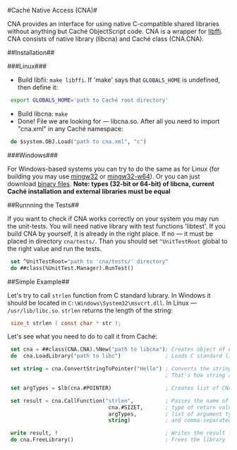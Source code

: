 #Caché Native Access (CNA)#

CNA provides an interface for using native C-compatible shared libraries without anything but Caché ObjectScript code. CNA is a wrapper for [libffi](https://sourceware.org/libffi/). CNA consists of native library (libcna) and Caché class (CNA.CNA).

##Installation##

###Linux###

- Build libfii: `make libffi`. If 'make' says that `GLOBALS_HOME` is undefined, then define it:

```sh
 export GLOBALS_HOME='path to Caché root directory'
```

- Build libcna: `make`
- Done! File we are looking for — libcna.so. After all you need to import "cna.xml" in any Caché namespace:

```lisp
 do $system.OBJ.Load("path to cna.xml", "c")
```

###Windows###

For Windows-based systems you can try to do the same as for Linux (for building you may use [mingw32](http://www.mingw.org/) or [mingw32-w64](http://mingw-w64.sourceforge.net/)). Or you can just download [binary files](https://github.com/intersystems-ru/cna/releases). **Note: types (32-bit or 64-bit) of libcna, current Caché installation and external libraries must be equal**

##Runnning the Tests##

If you want to check if CNA works correctly on your system you may run the unit-tests. You will need native library with test functions 'libtest'. If you build CNA by yourself, it is already in the right place. If no — it must be placed in directory `cna/tests/`. Than you should set `^UnitTestRoot` global to the right value and run the tests.

```lisp
 set ^UnitTestRoot="path to 'cna/tests/' directory"  
 do ##class(%UnitTest.Manager).RunTest()
```

##Simple Example##

Let's try to call `strlen` function from C standard lubrary. In Windows it should be located in `C:\Windows\System32\msvcrt.dll`. In Linux — `/usr/lib/libc.so`. `strlen` returns the length of the string:

```C
 size_t strlen ( const char * str );
```
Let's see what you need to do to call it from Caché:

```lisp
 set cna = ##class(CNA.CNA).%New("path to libcna"); Creates object of CNA.CNA class.
 do  cna.LoadLibrary("path to libc")              ; Loads C standard library in CNA

 set string = cna.ConvertStringToPointer("Hello") ; Converts the string into char array, and saves pointer to the first element
                                                  ; That's how string are stored in C

 set argTypes = $lb(cna.#POINTER)                 ; Creates list of CNA.CNA pararmeters. Each parameter stands for the type of the function argument

 set result = cna.CallFunction("strlen",          ; Passes the name of the function,
                                cna.#SIZET,       ; type of return value,
                                argTypes,         ; list of argument types,
                                string)           ; and comma-separated arguments 

 write result, !                                  ; Writes the result (it should be 5)
 do cna.FreeLibrary()                             ; Frees the library
```
